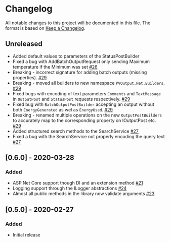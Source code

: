 # Changelog

All notable changes to this project will be documented in this file.
The format is based on [Keep a Changelog](https://keepachangelog.com/en/1.0.0/).

## Unreleased

- Added default values to parameters of the StatusPostBuilder
- Fixed a bug with AddBatchOutputRequest only sending Maximum temperature if the Minimum was set [#26](https://github.com/pyrocumulus/pvoutput.net/issues/26)
- Breaking - incorrect signature for adding batch outputs (missing properties).  [#29](https://github.com/pyrocumulus/pvoutput.net/issues/29)
- Breaking - moved all builders to new namespace `PVOutput.Net.Builders`.  [#29](https://github.com/pyrocumulus/pvoutput.net/issues/29)
- Fixed bugs with encoding of text parameters `Comments` and `TextMessage` in `OutputPost` and `StatusPost` requests respectively. [#29](https://github.com/pyrocumulus/pvoutput.net/issues/29)
- Fixed bug with `BatchOutputPostBuilder` accepting an output without both `EnergyGenerated` as wel as `EnergyUsed`. [#29](https://github.com/pyrocumulus/pvoutput.net/issues/29)
- Breaking - renamed multiple operations on the new `OutputPostBuilders` to accurately map to the corresponding property on IOutputPost etc. [#29](https://github.com/pyrocumulus/pvoutput.net/issues/29)
- Added structured search methods to the SearchService [#27](https://github.com/pyrocumulus/pvoutput.net/issues/27)
- Fixed a bug with the SearchService not properly encoding the query text [#27](https://github.com/pyrocumulus/pvoutput.net/issues/27)


## [0.6.0] - 2020-03-28

### Added

- ASP.&#8203;Net Core support though DI and an extension method [#21](https://github.com/pyrocumulus/pvoutput.net/issues/21)
- Logging support through the ILogger abstractions [#24](https://github.com/pyrocumulus/pvoutput.net/pull/24)
- Almost all public methods in the library now validate arguments [#23](https://github.com/pyrocumulus/pvoutput.net/pull/23)

## [0.5.0] - 2020-02-27

### Added

- Initial release
